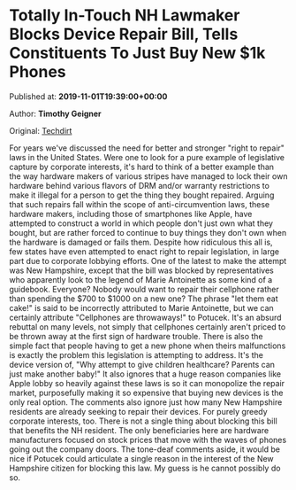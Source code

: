 
# Totally In-Touch NH Lawmaker Blocks Device Repair Bill, Tells Constituents To Just Buy New $1k Phones

Published at: **2019-11-01T19:39:00+00:00**

Author: **Timothy Geigner**

Original: [Techdirt](https://www.techdirt.com/articles/20191029/07142043278/totally-in-touch-nh-lawmaker-blocks-device-repair-bill-tells-constituents-to-just-buy-new-1k-phones.shtml)

For years we've discussed the need for better and stronger "right to repair" laws in the United States. Were one to look for a pure example of legislative capture by corporate interests, it's hard to think of a better example than the way hardware makers of various stripes have managed to lock their own hardware behind various flavors of DRM and/or warranty restrictions to make it illegal for a person to get the thing they bought repaired. Arguing that such repairs fall within the scope of anti-circumvention laws, these hardware makers, including those of smartphones like Apple, have attempted to construct a world in which people don't just own what they bought, but are rather forced to continue to buy things they don't own when the hardware is damaged or fails them.
Despite how ridiculous this all is, few states have even attempted to enact right to repair legislation, in large part due to corporate lobbying efforts. One of the latest to make the attempt was New Hampshire, except that the bill was blocked by representatives who apparently look to the legend of Marie Antoinette as some kind of a guidebook.
Everyone? Nobody would want to repair their cellphone rather than spending the $700 to $1000 on a new one? The phrase "let them eat cake!" is said to be incorrectly attributed to Marie Antoinette, but we can certainly attribute "Cellphones are throwaways!" to Potucek. It's an absurd rebuttal on many levels, not simply that cellphones certainly aren't priced to be thrown away at the first sign of hardware trouble.
There is also the simple fact that people having to get a new phone when theirs malfunctions is exactly the problem this legislation is attempting to address. It's the device version of, "Why attempt to give children healthcare? Parents can just make another baby!" It also ignores that a huge reason companies like Apple lobby so heavily against these laws is so it can monopolize the repair market, purposefully making it so expensive that buying new devices is the only real option.
The comments also ignore just how many New Hampshire residents are already seeking to repair their devices.
For purely greedy corporate interests, too. There is not a single thing about blocking this bill that benefits the NH resident. The only beneficiaries here are hardware manufacturers focused on stock prices that move with the waves of phones going out the company doors.
The tone-deaf comments aside, it would be nice if Potucek could articulate a single reason in the interest of the New Hampshire citizen for blocking this law. My guess is he cannot possibly do so.
